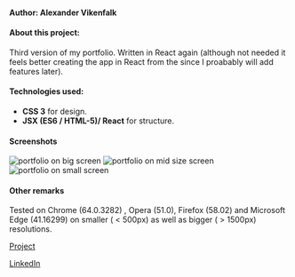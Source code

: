 
#### Author: Alexander Vikenfalk

#### About this project: 
Third version of my portfolio. Written in React again (although not needed it feels better creating the app in React from the since I proabably will add features later).

#### Technologies used: 
* **CSS 3** for design.
* **JSX (ES6 / HTML-5)/ React** for structure.

#### Screenshots ####
![portfolio on big screen](https://user-images.githubusercontent.com/16190870/36989280-87899de6-20a1-11e8-8e18-dca59957c54e.PNG)
![portfolio on mid size screen](https://user-images.githubusercontent.com/16190870/36989278-87333ec4-20a1-11e8-9dd6-b1a4f9194266.PNG)
![portfolio on small screen](https://user-images.githubusercontent.com/16190870/36989279-876c2068-20a1-11e8-8d14-31aafebcf2c7.PNG)

#### Other remarks ####
Tested on Chrome (64.0.3282) , Opera (51.0), Firefox (58.02) and Microsoft Edge (41.16299) on smaller ( < 500px) as well as bigger ( > 1500px) resolutions.

[Project](https://alexandervikenfalk.github.io/Portfolio)

[LinkedIn](https://de.linkedin.com/in/alexander-vikenfalk-6b993b42)
